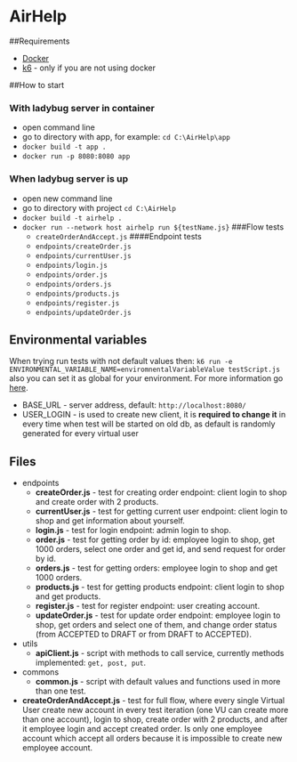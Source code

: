 # AirHelp

##Requirements
* [Docker](https://www.docker.com/get-started)
* [k6](https://docs.k6.io/docs/installation) - only if you are not using docker

##How to start

### With ladybug server in container
* open command line
* go to directory with app, for example: `cd C:\AirHelp\app`
* `docker build -t app .`
* `docker run -p 8080:8080 app`

### When ladybug server is up
* open new command line
* go to directory with project `cd C:\AirHelp`
* `docker build -t airhelp .`
* `docker run --network host airhelp run ${testName.js}`
    ###Flow tests
    * `createOrderAndAccept.js`
    ####Endpoint tests
    * `endpoints/createOrder.js`
    * `endpoints/currentUser.js`
    * `endpoints/login.js`
    * `endpoints/order.js`
    * `endpoints/orders.js`
    * `endpoints/products.js`
    * `endpoints/register.js`
    * `endpoints/updateOrder.js`

## Environmental variables
When trying run tests with not default values then:
`k6 run -e ENVIRONMENTAL_VARIABLE_NAME=enviromnentalVariableValue testScript.js`
also you can set it as global for your environment. For more information go [here](https://docs.k6.io/docs/environment-variables).
* BASE_URL - server address, default: `http://localhost:8080/`
* USER_LOGIN - is used to create new client, it is **required to change it** in every time when test will be started on old db, as default is randomly generated for every virtual user

## Files

* endpoints
    * **createOrder.js** - test for creating order endpoint: client login to shop and create order with 2 products.
    * **currentUser.js** - test for getting current user endpoint: client login to shop and get information about yourself.
    * **login.js** - test for login endpoint: admin login to shop.
    * **order.js** - test for getting order by id: employee login to shop, get 1000 orders, select one order and get id, and send request for order by id.
    * **orders.js** - test for getting orders: employee login to shop and get 1000 orders.
    * **products.js** - test for getting products endpoint: client login to shop and get products.
    * **register.js** - test for register endpoint: user creating account.
    * **updateOrder.js** - test for update order endpoint: employee login to shop, get orders and select one of them, and change order status (from ACCEPTED to DRAFT or from DRAFT to ACCEPTED).
* utils
    * **apiClient.js** - script with methods to call service, currently methods implemented: `get, post, put`.
* commons
    * **common.js** - script with default values and functions used in more than one test.
* **createOrderAndAccept.js** - test for full flow, where every single Virtual User create new account in every test iteration (one VU can create more than one account), login to shop, create order with 2 products, and after it employee login and accept created order. Is only one employee account which accept all orders because it is impossible to create new employee account. 
    
    